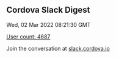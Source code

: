 ## Cordova Slack Digest
Wed, 02 Mar 2022 08:21:30 GMT

[User count: 4687](https://cordova.slack.com/)


Join the conversation at [slack.cordova.io](http://slack.cordova.io/)
